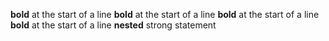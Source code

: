 **bold** at the start of a line
**bold** at the start of a line
**bold** at the start of a line
**bold** at the start of a line
**nested** strong statement

